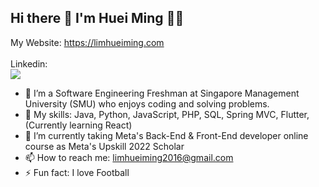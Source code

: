 ## Hi there 👋 I'm Huei Ming :technologist:
My Website: https://limhueiming.com
<br /><br />
Linkedin:
<br />[<img src="https://img.shields.io/badge/LinkedIn-0077B5?style=for-the-badge&logo=linkedin&logoColor=white" />](https://www.linkedin.com/in/lim-huei-ming)
- 🔭 I’m a Software Engineering Freshman at Singapore Management University (SMU) who enjoys coding and solving problems.
- 💬 My skills: Java, Python, JavaScript, PHP, SQL, Spring MVC, Flutter, (Currently learning React)
- 🌱 I’m currently taking Meta's Back-End & Front-End developer online course as Meta's Upskill 2022 Scholar
- 📫 How to reach me: limhueiming2016@gmail.com
- ⚡ Fun fact: I love Football
